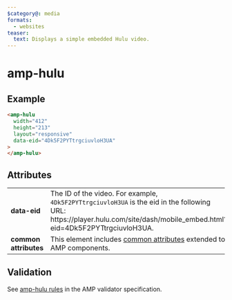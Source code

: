 ```yaml
---
$category@: media
formats:
  - websites
teaser:
  text: Displays a simple embedded Hulu video.
---
```


<!---
Copyright 2016 The AMP HTML Authors. All Rights Reserved.

Licensed under the Apache License, Version 2.0 (the "License");
you may not use this file except in compliance with the License.
You may obtain a copy of the License at

      http://www.apache.org/licenses/LICENSE-2.0

Unless required by applicable law or agreed to in writing, software
distributed under the License is distributed on an "AS-IS" BASIS,
WITHOUT WARRANTIES OR CONDITIONS OF ANY KIND, either express or implied.
See the License for the specific language governing permissions and
limitations under the License.
-->

# amp-hulu

## Example

```html
<amp-hulu
  width="412"
  height="213"
  layout="responsive"
  data-eid="4Dk5F2PYTtrgciuvloH3UA"
>
</amp-hulu>
```

## Attributes

<table>
  <tr>
    <td width="40%"><strong>data-eid</strong></td>
    <td>The ID of the video. For example, <code>4Dk5F2PYTtrgciuvloH3UA</code> is the eid in the following URL: https://player.hulu.com/site/dash/mobile_embed.html?eid=4Dk5F2PYTtrgciuvloH3UA.</td>
  </tr>
  <tr>
    <td width="40%"><strong>common attributes</strong></td>
    <td>This element includes <a href="https://amp.dev/documentation/guides-and-tutorials/learn/common_attributes">common attributes</a> extended to AMP components.</td>
  </tr>
</table>

## Validation

See [amp-hulu rules](https://github.com/ampproject/amphtml/blob/master/extensions/amp-hulu/validator-amp-hulu.protoascii) in the AMP validator specification.
